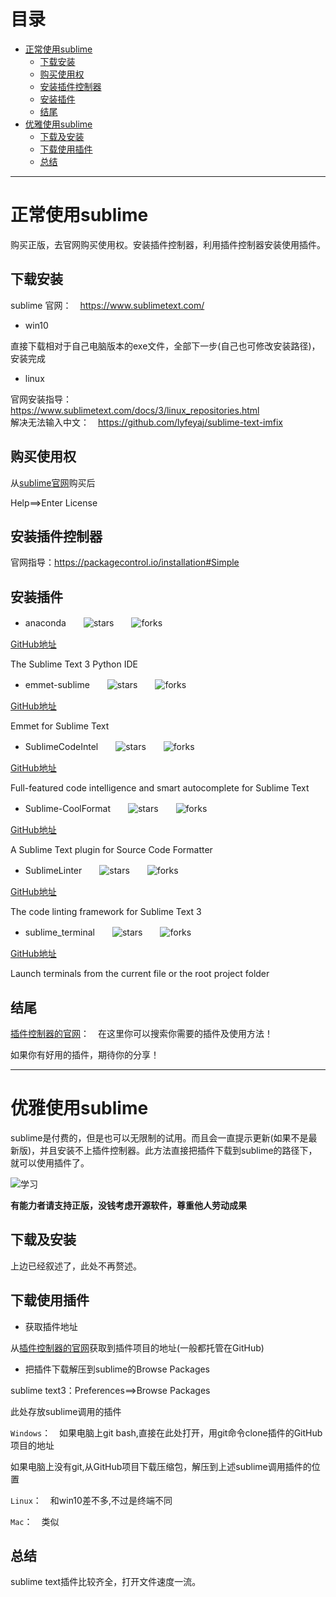 # 目录
 - [正常使用sublime](#正常使用sublime)
    - [下载安装](#下载安装)
    - [购买使用权](#购买使用权)
    - [安装插件控制器](#安装插件控制器)
    - [安装插件](#安装插件)
    - [结尾](#结尾)
 - [优雅使用sublime](#优雅使用sublime)
    - [下载及安装](#下载及安装)
    - [下载使用插件](#下载使用插件)
    - [总结](#总结)

---
# 正常使用sublime

购买正版，去官网购买使用权。安装插件控制器，利用插件控制器安装使用插件。

## 下载安装

 sublime 官网：　https://www.sublimetext.com/  
 - win10

 直接下载相对于自己电脑版本的exe文件，全部下一步(自己也可修改安装路径)，安装完成

 - linux

 官网安装指导：　https://www.sublimetext.com/docs/3/linux_repositories.html  
 解决无法输入中文：　https://github.com/lyfeyaj/sublime-text-imfix

## 购买使用权
从[sublime官网](https://www.sublimetext.com/)购买后

Help==>Enter License

## 安装插件控制器

 官网指导：https://packagecontrol.io/installation#Simple

## 安装插件
 - anaconda　　![stars](https://img.shields.io/github/stars/DamnWidget/anaconda.svg)　　![forks](https://img.shields.io/github/forks/DamnWidget/anaconda.svg)

 [GitHub地址](https://github.com/DamnWidget/anaconda)

 The Sublime Text 3 Python IDE

 - emmet-sublime　　![stars](https://img.shields.io/github/stars/sergeche/emmet-sublime.svg)　　![forks](https://img.shields.io/github/forks/sergeche/emmet-sublime.svg)

 [GitHub地址](https://github.com/sergeche/emmet-sublime)

 Emmet for Sublime Text

 - SublimeCodeIntel　　![stars](https://img.shields.io/github/stars/SublimeCodeIntel/SublimeCodeIntel.svg)　　![forks](https://img.shields.io/github/forks/SublimeCodeIntel/SublimeCodeIntel.svg)

 [GitHub地址](https://github.com/SublimeCodeIntel/SublimeCodeIntel)

 Full-featured code intelligence and smart autocomplete for Sublime Text

 - Sublime-CoolFormat　　![stars](https://img.shields.io/github/stars/akof1314/Sublime-CoolFormat.svg)　　![forks](https://img.shields.io/github/forks/akof1314/Sublime-CoolFormat.svg)

 [GitHub地址](https://github.com/akof1314/Sublime-CoolFormat)  

 A Sublime Text plugin for Source Code Formatter

 - SublimeLinter　　![stars](https://img.shields.io/github/stars/SublimeLinter/SublimeLinter.svg)　　![forks](https://img.shields.io/github/forks/SublimeLinter/SublimeLinter.svg)

 [GitHub地址](https://github.com/SublimeLinter/SublimeLinter/)

 The code linting framework for Sublime Text 3

 - sublime_terminal　　![stars](https://img.shields.io/github/stars/wbond/sublime_terminal.svg)　　![forks](https://img.shields.io/github/forks/wbond/sublime_terminal.svg)

 [GitHub地址](https://github.com/wbond/sublime_terminal)

 Launch terminals from the current file or the root project folder

## 结尾

 [插件控制器的官网](https://packagecontrol.io/)：　在这里你可以搜索你需要的插件及使用方法！

 如果你有好用的插件，期待你的分享！

 ---
# 优雅使用sublime
 sublime是付费的，但是也可以无限制的试用。而且会一直提示更新(如果不是最新版)，并且安装不上插件控制器。此方法直接把插件下载到sublime的路径下，就可以使用插件了。

 ![学习](https://img.shields.io/badge/%E5%AD%A6%E4%B9%A0-%E6%AD%A4%E6%96%B9%E6%B3%95%E4%BB%85%E4%BE%9B%E5%AD%A6%E4%B9%A0-green.svg)

 **有能力者请支持正版，没钱考虑开源软件，尊重他人劳动成果**

## 下载及安装

 上边已经叙述了，此处不再赘述。

## 下载使用插件

  - 获取插件地址

  从[插件控制器的官网](https://packagecontrol.io/)获取到插件项目的地址(一般都托管在GitHub)

  - 把插件下载解压到sublime的Browse Packages

  sublime text3：Preferences==>Browse Packages

  此处存放sublime调用的插件

  `Windows`：　如果电脑上git bash,直接在此处打开，用git命令clone插件的GitHub项目的地址

  如果电脑上没有git,从GitHub项目下载压缩包，解压到上述sublime调用插件的位置

  `Linux`：　和win10差不多,不过是终端不同

  `Mac`：　类似

## 总结

 sublime text插件比较齐全，打开文件速度一流。
